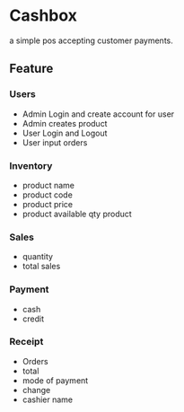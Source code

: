 # Cashbox

a simple pos accepting customer payments.

## Feature
### Users
- Admin Login and create account for user
- Admin creates product
- User Login and Logout
- User input orders

### Inventory
- product name
- product code
- product price
- product available qty product  

### Sales
- quantity 
- total sales

### Payment
- cash
- credit

### Receipt
- Orders
- total
- mode of payment
- change
- cashier name
